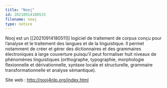 ```yaml
---
title: "Nooj"
id: 20210914180533
filename: nooj
type: notice
---
```


Nooj est un [[20210914180511]] logiciel de traitement de corpus conçu pour l’analyse et le traitement des langues et de la linguistique. 
Il permet notamment de créer et gérer des dictionnaires et des grammaires électroniques à large couverture puisqu’il peut formaliser huit niveaux de phénomènes linguistiques (orthographe, typographie, morphologie flexionnelle et dérivationnelle, syntaxe locale et structurelle, grammaire transformationnelle et analyse sémantique).

Site web : <http://nooj4nlp.org/index.html>

